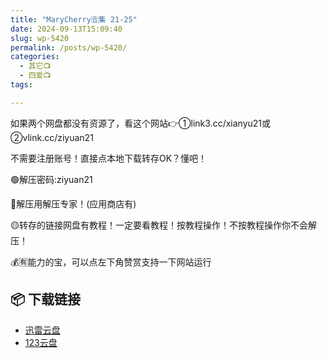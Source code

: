 ```yaml
---
title: "MaryCherry🈴集 21-25"
date: 2024-09-13T15:09:40
slug: wp-5420
permalink: /posts/wp-5420/
categories:
  - 其它📺
  - 四爱📺
tags:

---
```


如果两个网盘都没有资源了，看这个网站👉①link3.cc/xianyu21或②vlink.cc/ziyuan21

不需要注册账号！直接点本地下载转存OK？懂吧！

🟢解压密码:ziyuan21

🔵解压用解压专家！(应用商店有)

🟡转存的链接网盘有教程！一定要看教程！按教程操作！不按教程操作你不会解压！

💰🈶能力的宝，可以点左下角赞赏支持一下网站运行

## 📦 下载链接
- [迅雷云盘](https://blziyuan21.com/pay-download/5420?key=1b02035557&down_id=0)
- [123云盘](https://blziyuan21.com/pay-download/5420?key=1b02035557&down_id=1)


